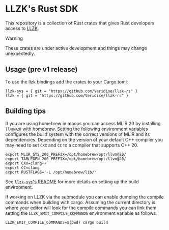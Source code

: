 # LLZK's Rust SDK

This repository is a collection of Rust crates that gives Rust developers access to [LLZK](https://veridise.github.io/llzk-lib/). 

> [!warning]
> These crates are under active development and things may change unexpectedly.

## Usage (pre v1 release)

To use the llzk bindings add the crates to your Cargo.toml:

```
llzk-sys = { git = "https://github.com/Veridise/llzk-rs" }
llzk = { git = "https://github.com/Veridise/llzk-rs" }
```

## Building tips

If you are using homebrew in macos you can access MLIR 20 by installing `llvm@20` with homebrew.
Setting the following environment variables configures the build system with the correct versions of MLIR and its dependencies. 
Depending on the version of your default C++ compiler you may need to set `CXX` and `CC` to a compiler that supports C++ 20.

```
export MLIR_SYS_200_PREFIX=/opt/homebrew/opt/llvm@20/
export TABLEGEN_200_PREFIX=/opt/homebrew/opt/llvm@20/
export CXX=clang++
export CC=clang
export RUSTFLAGS='-L /opt/homebrew/lib/'
```

See [`llzk-sys`'s README](llzk-sys/README.md) for more details on setting up the build environment.

If working on LLZK via the submodule you can enable dumping the compile commands when building with cargo. Assuming the current directory is where your editor will look for the compile commands you can link them setting the `LLZK_EMIT_COMPILE_COMMANDS` environment variable as follows.

```
LLZK_EMIT_COMPILE_COMMANDS=$(pwd) cargo build
```
